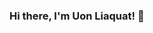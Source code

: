 ### Hi there, I'm Uon Liaquat! 👋
<!--
**deadoralive023/deadoralive023** is a ✨ _special_ ✨ repository because its `README.md` (this file) appears on your GitHub profile.

Glad to see you here! 🤩  

- 🔭 I’m currently working on my AI + Robotics startup called intelliRACE
- 🌱 I’m currently learning Reinforcement Learning
- 👯 I’m looking to collaborate on ...
- 🤔 I’m looking for help with ...
- 💬 Ask me about here 
- 📫 How to reach me: antelopes06@gmail.com
- 🥅 2020 Goals: Start contibuting to open source projects

-->
